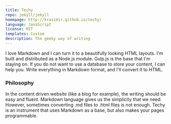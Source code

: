 ```yaml
---
title: Techy
repo: jekyll/jekyll
homepage: http://krasimir.github.io/techy/
language: JavaScript
license: MIT
templates: Custom
description: The geeky way of writing
---
```


I love Markdown and I can turn it to a beautifully looking HTML layouts. I'm built and distributed as a Node.js module. Gulp.js is the base that I'm staying on. If you do not want to use a database to store your content, I can help you. Write everything in Markdown format, and I'll convert it to HTML.

### Philosophy

In the content driven website (like a blog for example), the writing should be easy and fluent. Markdown language gives us the simplicity that we need. However, sometimes converting .md files to .html files is not enough. Techy is an instrument that uses Markdown as a base, but also makes your pages programmable.

<!---
description taken from homepage
-->
